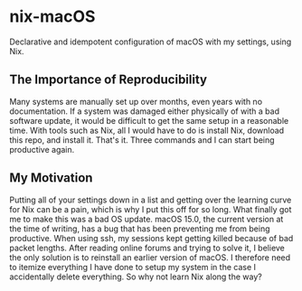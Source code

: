 # nix-macOS
Declarative and idempotent configuration of macOS with my settings, using Nix.

## The Importance of Reproducibility
Many systems are manually set up over months, even years with no documentation. If a system was damaged either physically of with a bad software update, it would be difficult to get the same setup in a reasonable time. With tools such as Nix, all I would have to do is install Nix, download this repo, and install it. That's it. Three commands and I can start being productive again.

## My Motivation
Putting all of your settings down in a list and getting over the learning curve for Nix can be a pain, which is why I put this off for so long. What finally got me to make this was a bad OS update. macOS 15.0, the current version at the time of writing, has a bug that has been preventing me from being productive. When using ssh, my sessions kept getting killed because of bad packet lengths. After reading online forums and trying to solve it, I believe the only solution is to reinstall an earlier version of macOS. I therefore need to itemize everything I have done to setup my system in the case I accidentally delete everything. So why not learn Nix along the way?
